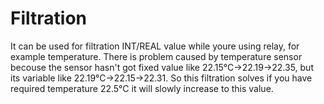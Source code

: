 # Filtration
It can be used for filtration INT/REAL value while youre using relay, for example temperature. There is problem caused by temperature sensor becouse the sensor hasn't got fixed value like 22.15°C->22.19->22.35, but its variable like 22.19°C->22.15->22.31. So this filtration solves if you have required temperature 22.5°C it will slowly increase to this value.
